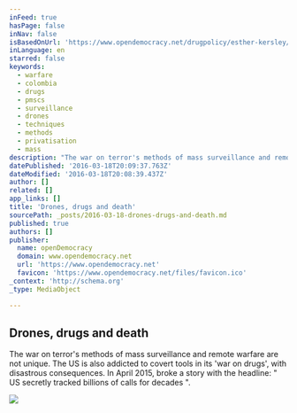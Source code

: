 ```yaml
---
inFeed: true
hasPage: false
inNav: false
isBasedOnUrl: 'https://www.opendemocracy.net/drugpolicy/esther-kersley/drones-drugs-and-death'
inLanguage: en
starred: false
keywords:
  - warfare
  - colombia
  - drugs
  - pmscs
  - surveillance
  - drones
  - techniques
  - methods
  - privatisation
  - mass
description: "The war on terror's methods of mass surveillance and remote warfare are not unique. The US is also addicted to covert tools in its 'war on drugs', with disastrous consequences. In April 2015, broke a story with the headline: \" US secretly tracked billions of calls for decades \"."
datePublished: '2016-03-18T20:09:37.763Z'
dateModified: '2016-03-18T20:08:39.437Z'
author: []
related: []
app_links: []
title: 'Drones, drugs and death'
sourcePath: _posts/2016-03-18-drones-drugs-and-death.md
published: true
authors: []
publisher:
  name: openDemocracy
  domain: www.opendemocracy.net
  url: 'https://www.opendemocracy.net'
  favicon: 'https://www.opendemocracy.net/files/favicon.ico'
_context: 'http://schema.org'
_type: MediaObject

---
```

<article style=""><h1>Drones, drugs and death</h1><p>The war on terror's methods of mass surveillance and remote warfare are not unique. The US is also addicted to covert tools in its 'war on drugs', with disastrous consequences. In April 2015, broke a story with the headline: " US secretly tracked billions of calls for decades ".</p><img src="https://cdn.opendemocracy.net/files/imagecache/article_xlarge/wysiwyg_imageupload/549501/460.jpg" /></article>